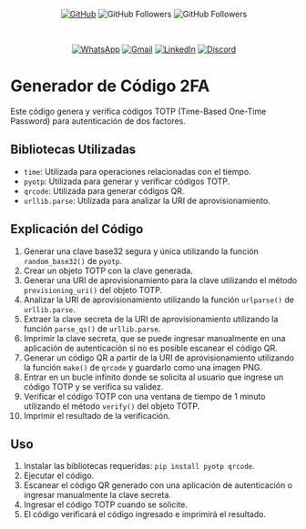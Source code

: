 <div align="center">

[![GitHub](https://img.shields.io/badge/GitHub-Profile-black?style=flat&logo=github)](https://github.com/Marioalf2002)
![GitHub Followers](https://img.shields.io/github/followers/Marioalf2002?style=social)
![GitHub Followers](https://img.shields.io/github/stars/Marioalf2002?style=social)

<br>

[![WhatsApp](https://img.shields.io/badge/WhatsApp-Chat-green?style=flat&logo=whatsapp)](https://wa.me/message/MC62R3PTOHVDN1)
[![Gmail](https://img.shields.io/badge/Gmail-Email-red?style=flat&logo=gmail)](https://mail.google.com/mail/?view=cm&fs=1&to=contacto@mariowebdesigns.com)
[![LinkedIn](https://img.shields.io/badge/LinkedIn-Profile-blue?style=flat&logo=linkedin)](https://www.linkedin.com/in/mariowebdesign)
[![Discord](https://img.shields.io/badge/Discord-Chat-blue?style=flat&logo=discord)](https://discordapp.com/users/744348258893168680)

</div>

# Generador de Código 2FA

Este código genera y verifica códigos TOTP (Time-Based One-Time Password) para autenticación de dos factores.

## Bibliotecas Utilizadas

- `time`: Utilizada para operaciones relacionadas con el tiempo.
- `pyotp`: Utilizada para generar y verificar códigos TOTP.
- `qrcode`: Utilizada para generar códigos QR.
- `urllib.parse`: Utilizada para analizar la URI de aprovisionamiento.

## Explicación del Código

1. Generar una clave base32 segura y única utilizando la función `random_base32()` de `pyotp`.
2. Crear un objeto TOTP con la clave generada.
3. Generar una URI de aprovisionamiento para la clave utilizando el método `provisioning_uri()` del objeto TOTP.
4. Analizar la URI de aprovisionamiento utilizando la función `urlparse()` de `urllib.parse`.
5. Extraer la clave secreta de la URI de aprovisionamiento utilizando la función `parse_qs()` de `urllib.parse`.
6. Imprimir la clave secreta, que se puede ingresar manualmente en una aplicación de autenticación si no es posible escanear el código QR.
7. Generar un código QR a partir de la URI de aprovisionamiento utilizando la función `make()` de `qrcode` y guardarlo como una imagen PNG.
8. Entrar en un bucle infinito donde se solicita al usuario que ingrese un código TOTP y se verifica su validez.
9. Verificar el código TOTP con una ventana de tiempo de 1 minuto utilizando el método `verify()` del objeto TOTP.
10. Imprimir el resultado de la verificación.

## Uso

1. Instalar las bibliotecas requeridas: `pip install pyotp qrcode`.
2. Ejecutar el código.
3. Escanear el código QR generado con una aplicación de autenticación o ingresar manualmente la clave secreta.
4. Ingresar el código TOTP cuando se solicite.
5. El código verificará el código ingresado e imprimirá el resultado.
